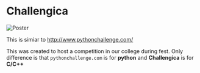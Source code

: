 # Challengica
![Poster](../master/4.jpg)

This is simiar to http://www.pythonchallenge.com/ 

This was created to host a competition in our college during fest. Only difference is that `pythonchallenge.com` is for **python** and **Challengica** is for **C/C++**
